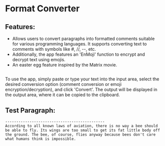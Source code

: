 # Format Converter

## Features:

- Allows users to convert paragraphs into formatted comments suitable for various programming languages. It supports converting text to comments with symbols like #, //, --, etc.
- Additionally, the app features an 'EnMoji' function to encrypt and decrypt text using emojis.
- An easter egg feature inspired by the Matrix movie.

## 

To use the app, simply paste or type your text into the input area, select the desired conversion option (comment conversion or emoji encryption/decryption), and click 'Convert'.
The output will be displayed in the output area, where it can be copied to the clipboard.

## Test Paragraph:

```
---------------------------------------------
According to all known laws of aviation, there is no way a bee should be able to fly. Its wings are too small to get its fat little body off the ground. The bee, of course, flies anyway because bees don't care what humans think is impossible.
```